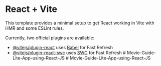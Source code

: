 # React + Vite

This template provides a minimal setup to get React working in Vite with HMR and some ESLint rules.

Currently, two official plugins are available:

- [@vitejs/plugin-react](https://github.com/vitejs/vite-plugin-react/blob/main/packages/plugin-react/README.md) uses [Babel](https://babeljs.io/) for Fast Refresh
- [@vitejs/plugin-react-swc](https://github.com/vitejs/vite-plugin-react-swc) uses [SWC](https://swc.rs/) for Fast Refresh
#   M o v i e - G u i d e - L i t e - A p p - u s i n g - R e a c t - J S  
 #   M o v i e - G u i d e - L i t e - A p p - u s i n g - R e a c t - J S  
 